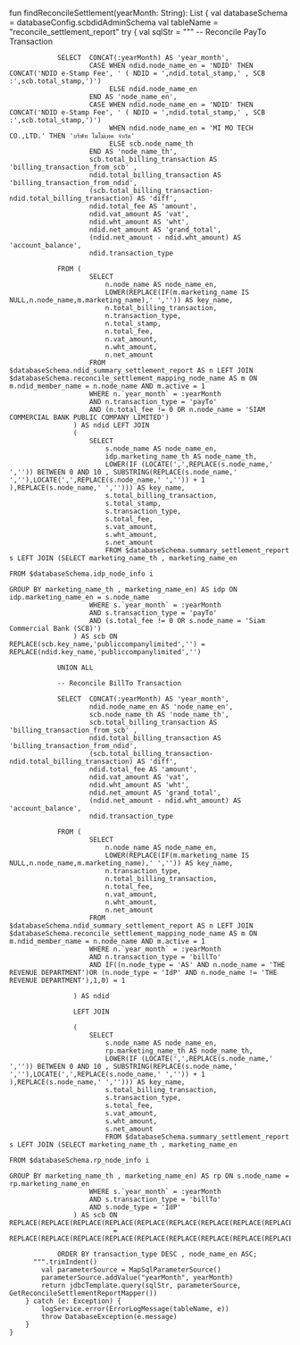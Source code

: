  fun findReconcileSettlement(yearMonth: String): List<GetReconcileSettlementReportModel> {
        val databaseSchema = databaseConfig.scbdidAdminSchema
        val tableName = "reconcile_settlement_report"
        try {
            val sqlStr = """
                -- Reconcile PayTo Transaction 

                SELECT	CONCAT(:yearMonth) AS 'year_month',
                		CASE WHEN ndid.node_name_en = 'NDID' THEN CONCAT('NDID e-Stamp Fee', ' ( NDID = ',ndid.total_stamp,' , SCB :',scb.total_stamp,')')
                			 ELSE ndid.node_name_en
                		END AS 'node_name_en',
                		CASE WHEN ndid.node_name_en = 'NDID' THEN CONCAT('NDID e-Stamp Fee', ' ( NDID = ',ndid.total_stamp,' , SCB :',scb.total_stamp,')')
                			 WHEN ndid.node_name_en = 'MI MO TECH CO.,LTD.' THEN 'บริษัท ไมโม่เทค จำกัด' 
                			 ELSE scb.node_name_th
                		END AS 'node_name_th',
                		scb.total_billing_transaction AS 'billing_transaction_from_scb' ,
                	   	ndid.total_billing_transaction AS 'billing_transaction_from_ndid',
                	   	(scb.total_billing_transaction-ndid.total_billing_transaction) AS 'diff',
                	   	ndid.total_fee AS 'amount',
                	   	ndid.vat_amount AS 'vat',
                	   	ndid.wht_amount AS 'wht', 
                	   	ndid.net_amount AS 'grand_total', 
                	   	(ndid.net_amount - ndid.wht_amount) AS 'account_balance',
                	   	ndid.transaction_type
                	   	
                FROM (
                		SELECT  
                			n.node_name AS node_name_en,
                			LOWER(REPLACE(IF(m.marketing_name IS NULL,n.node_name,m.marketing_name),' ','')) AS key_name,
                			n.total_billing_transaction,
                			n.transaction_type,
                			n.total_stamp,
                			n.total_fee,
                			n.vat_amount,
                			n.wht_amount,
                			n.net_amount
                		FROM $databaseSchema.ndid_summary_settlement_report AS n LEFT JOIN $databaseSchema.reconcile_settlement_mapping_node_name AS m ON m.ndid_member_name = n.node_name AND m.active = 1
                		WHERE n.`year_month` = :yearMonth
                		AND n.transaction_type = 'payTo'
                		AND (n.total_fee != 0 OR n.node_name = 'SIAM COMMERCIAL BANK PUBLIC COMPANY LIMITED')
                	) AS ndid LEFT JOIN 
                	(
                		SELECT
                			s.node_name AS node_name_en,
                			idp.marketing_name_th AS node_name_th,
                			LOWER(IF (LOCATE(',',REPLACE(s.node_name,' ','')) BETWEEN 0 AND 10 , SUBSTRING(REPLACE(s.node_name,' ',''),LOCATE(',',REPLACE(s.node_name,' ','')) + 1 ),REPLACE(s.node_name,' ',''))) AS key_name,
                			s.total_billing_transaction,
                			s.total_stamp,
                			s.transaction_type,
                			s.total_fee,
                			s.vat_amount,
                			s.wht_amount,
                			s.net_amount
                			FROM $databaseSchema.summary_settlement_report s LEFT JOIN (SELECT marketing_name_th , marketing_name_en 
                																		FROM $databaseSchema.idp_node_info i 
                																		GROUP BY marketing_name_th , marketing_name_en) AS idp ON idp.marketing_name_en = s.node_name
                		WHERE s.`year_month` = :yearMonth
                		AND s.transaction_type = 'payTo'
                		AND (s.total_fee != 0 OR s.node_name = 'Siam Commercial Bank (SCB)')
                	) AS scb ON REPLACE(scb.key_name,'publiccompanylimited','') = REPLACE(ndid.key_name,'publiccompanylimited','')
                	
                UNION ALL

                -- Reconcile BillTo Transaction 

                SELECT 	CONCAT(:yearMonth) AS 'year_month',
                		ndid.node_name_en AS 'node_name_en',
                		scb.node_name_th AS 'node_name_th',
                		scb.total_billing_transaction AS 'billing_transaction_from_scb' ,
                	   	ndid.total_billing_transaction AS 'billing_transaction_from_ndid',
                	   	(scb.total_billing_transaction-ndid.total_billing_transaction) AS 'diff',
                	   	ndid.total_fee AS 'amount',
                	   	ndid.vat_amount AS 'vat',
                	   	ndid.wht_amount AS 'wht', 
                	   	ndid.net_amount AS 'grand_total', 
                	   	(ndid.net_amount - ndid.wht_amount) AS 'account_balance',
                	   	ndid.transaction_type

                FROM (
                		SELECT  
                			n.node_name AS node_name_en,
                			LOWER(REPLACE(IF(m.marketing_name IS NULL,n.node_name,m.marketing_name),' ','')) AS key_name,
                			n.transaction_type,
                			n.total_billing_transaction,
                			n.total_fee,
                			n.vat_amount,
                			n.wht_amount,
                			n.net_amount
                		FROM $databaseSchema.ndid_summary_settlement_report AS n LEFT JOIN $databaseSchema.reconcile_settlement_mapping_node_name AS m ON m.ndid_member_name = n.node_name AND m.active = 1
                		WHERE n.`year_month` = :yearMonth
                		AND n.transaction_type = 'billTo'
                		AND IF((n.node_type = 'AS' AND n.node_name = 'THE REVENUE DEPARTMENT')OR (n.node_type = 'IdP' AND n.node_name != 'THE REVENUE DEPARTMENT'),1,0) = 1 
                		
                	) AS ndid 
                	
                	LEFT JOIN 

                	(
                		SELECT
                			s.node_name AS node_name_en,
                			rp.marketing_name_th AS node_name_th,
                			LOWER(IF (LOCATE(',',REPLACE(s.node_name,' ','')) BETWEEN 0 AND 10 , SUBSTRING(REPLACE(s.node_name,' ',''),LOCATE(',',REPLACE(s.node_name,' ','')) + 1 ),REPLACE(s.node_name,' ',''))) AS key_name,
                			s.total_billing_transaction,
                			s.transaction_type,
                			s.total_fee,
                			s.vat_amount,
                			s.wht_amount,
                			s.net_amount
                			FROM $databaseSchema.summary_settlement_report s LEFT JOIN (SELECT marketing_name_th , marketing_name_en 
                																		FROM $databaseSchema.rp_node_info i 
                																		GROUP BY marketing_name_th , marketing_name_en) AS rp ON s.node_name = rp.marketing_name_en
                		WHERE s.`year_month` = :yearMonth
                		AND s.transaction_type = 'billTo'
                		AND s.node_type = 'IdP'
                	) AS scb ON REPLACE(REPLACE(REPLACE(REPLACE(REPLACE(REPLACE(REPLACE(REPLACE(REPLACE(REPLACE(REPLACE(REPLACE(REPLACE(scb.key_name,'(thailand)publiccompanylimited',''),'publiccompanylimited.',''),'publiccompanylimited',''),'(thailand)companylimited',''),'companylimited',''),'(thailand)co.,ltd.',''),'(thailand)limited',''),'(thailand)pcl.',''),'pcl.',''),'pcl',''),'co.,ltd.',''),'co.,ltd',''),'co.ltd','')
                			  = REPLACE(REPLACE(REPLACE(REPLACE(REPLACE(REPLACE(REPLACE(REPLACE(REPLACE(REPLACE(REPLACE(REPLACE(REPLACE(ndid.key_name,'(thailand)publiccompanylimited',''),'(thailand)companylimited',''),'(thailand)publiccompany',''),'(thailand)co.,ltd.',''),'publiccompanylimited.',''),'publiccompanylimited',''),'companylimited',''),'co.,ltd.',''),'co.,ltd',''),'co.ltd',''),'pcl.',''),'pcl',''),'plc.','')

                ORDER BY transaction_type DESC , node_name_en ASC;
          """.trimIndent()
            val parameterSource = MapSqlParameterSource()
            parameterSource.addValue("yearMonth", yearMonth)
            return jdbcTemplate.query(sqlStr, parameterSource, GetReconcileSettlementReportMapper())
        } catch (e: Exception) {
            logService.error(ErrorLogMessage(tableName, e))
            throw DatabaseException(e.message)
        }
    }
